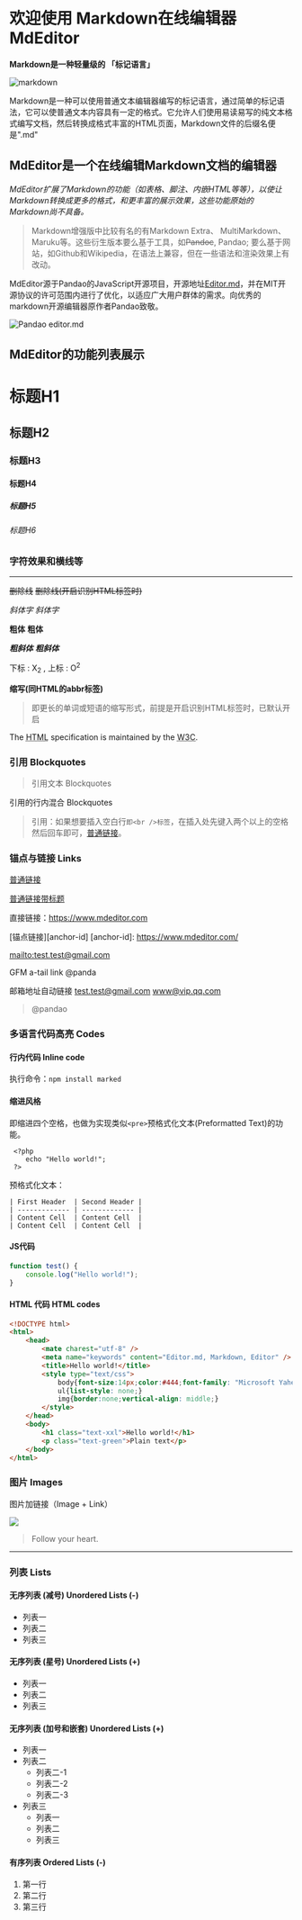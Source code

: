 # 欢迎使用 Markdown在线编辑器 MdEditor

**Markdown是一种轻量级的 「标记语言」**

![markdown](https://pandao.github.io/editor.md/images/logos/editormd-logo-180x180.png "Pandao editor.md")


Markdown是一种可以使用普通文本编辑器编写的标记语言，通过简单的标记语法，它可以使普通文本内容具有一定的格式。它允许人们使用易读易写的纯文本格式编写文档，然后转换成格式丰富的HTML页面，Markdown文件的后缀名便是".md"


## MdEditor是一个在线编辑Markdown文档的编辑器

*MdEditor扩展了Markdown的功能（如表格、脚注、内嵌HTML等等），以使让Markdown转换成更多的格式，和更丰富的展示效果，这些功能原始的Markdown尚不具备。*

> Markdown增强版中比较有名的有Markdown Extra、 MultiMarkdown、 Maruku等。这些衍生版本要么基于工具，如<s>Pandoc</s>, Pandao; 要么基于网站，如Github和Wikipedia，在语法上兼容，但在一些语法和渲染效果上有改动。

MdEditor源于Pandao的JavaScript开源项目，开源地址[Editor.md](https://github.com/pandao/editor.md "Editor.md")，并在MIT开源协议的许可范围内进行了优化，以适应广大用户群体的需求。向优秀的markdown开源编辑器原作者Pandao致敬。


![Pandao editor.md](https://pandao.github.io/editor.md/images/logos/editormd-logo-180x180.png "Pandao editor.md")



## MdEditor的功能列表展示

# 标题H1

## 标题H2

### 标题H3

#### 标题H4

##### 标题H5

###### 标题H6

### 字符效果和横线等
---

~~删除线~~  <s>删除线(开启识别HTML标签时)</s>

*斜体字*  _斜体字_

**粗体**  __粗体__

***粗斜体***  ___粗斜体___

下标 : X<sub>2</sub> ,  上标 : O<sup>2</sup>

**缩写(同HTML的abbr标签)**
> 即更长的单词或短语的缩写形式，前提是开启识别HTML标签时，已默认开启

The <abbr title="Hyper Text Markup Language">HTML</abbr> specification is maintained by the <abbr title="World Wide Web Consortium">W3C</abbr>.
### 引用 Blockquotes

> 引用文本 Blockquotes

引用的行内混合 Blockquotes

> 引用：如果想要插入空白行`即<br />标签`，在插入处先键入两个以上的空格然后回车即可，[普通链接](https://www.mdeditor.com/)。

### 锚点与链接 Links
[普通链接](https://www.mdeditor.com/)

[普通链接带标题](https://www.mdeditor.com/ "普通链接带标题")

直接链接：<https://www.mdeditor.com>

[锚点链接][anchor-id]
[anchor-id]: https://www.mdeditor.com/

[mailto:test.test@gmail.com](mailto:test.test@gmail.com)

GFM a-tail link @panda

邮箱地址自动链接 test.test@gmail.com  www@vip.qq.com

> @pandao

### 多语言代码高亮 Codes

#### 行内代码 Inline code


执行命令：`npm install marked`

#### 缩进风格

即缩进四个空格，也做为实现类似`<pre>`预格式化文本(Preformatted Text)的功能。

     <?php
        echo "Hello world!";
     ?>
预格式化文本：

    | First Header  | Second Header |
    | ------------- | ------------- |
    | Content Cell  | Content Cell  |
    | Content Cell  | Content Cell  |

#### JS代码
```javascript
function test() {
    console.log("Hello world!");
}
```

#### HTML 代码 HTML codes
```html
<!DOCTYPE html>
<html>
    <head>
        <mate charest="utf-8" />
        <meta name="keywords" content="Editor.md, Markdown, Editor" />
        <title>Hello world!</title>
        <style type="text/css">
            body{font-size:14px;color:#444;font-family: "Microsoft Yahei", Tahoma, "Hiragino Sans GB", Arial;background:#fff;}
            ul{list-style: none;}
            img{border:none;vertical-align: middle;}
        </style>
    </head>
    <body>
        <h1 class="text-xxl">Hello world!</h1>
        <p class="text-green">Plain text</p>
    </body>
</html>
```
### 图片 Images

图片加链接（Image + Link）

[![](https://pandao.github.io/editor.md/images/logos/editormd-logo-180x180.png)](https://pandao.github.io/editor.md/images/logos/editormd-logo-180x180.png "markdown")

> Follow your heart.

---
### 列表 Lists

#### 无序列表 (减号) Unordered Lists (-)
 - 列表一
 - 列表二
 - 列表三
 
 #### 无序列表 (星号) Unordered Lists (+)
 
 * 列表一
 * 列表二
 * 列表三
 
 #### 无序列表 (加号和嵌套) Unordered Lists (+)
 + 列表一
 + 列表二
     + 列表二-1
     + 列表二-2
     + 列表二-3
 + 列表三
     * 列表一
     * 列表二
     * 列表三
     
 #### 有序列表 Ordered Lists (-)
 
 1. 第一行
 2. 第二行
 3. 第三行
 
 
 
 
 

















